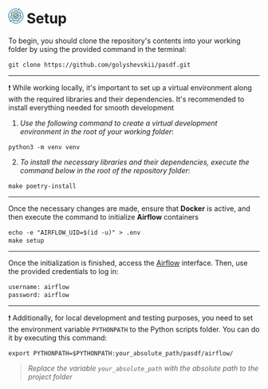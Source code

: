 <img src="../images/setup.png" alt="setup" width="30" height="30"/> Setup
====

To begin, you should clone the repository's contents into your working folder by using the provided command in the terminal:

```
git clone https://github.com/golyshevskii/pasdf.git
```

---

❗ While working locally, it's important to set up a virtual environment along with the required libraries and their dependencies. It's recommended to install everything needed for smooth development

1. _Use the following command to create a virtual development environment in the root of your working folder_:

```
python3 -m venv venv
```

2. _To install the necessary libraries and their dependencies, execute the command below in the root of the repository folder_:

```
make poetry-install
```

---

Once the necessary changes are made, ensure that **Docker** is active, and then execute the command to initialize **Airflow** containers

```
echo -e "AIRFLOW_UID=$(id -u)" > .env
make setup
```

---

Once the initialization is finished, access the [Airflow](http://localhost:8080/home) interface. Then, use the provided credentials to log in:

```
username: airflow
password: airflow
```

---

❗ Additionally, for local development and testing purposes, you need to set the environment variable `PYTHONPATH` to the Python scripts folder. You can do it by executing this command:

```
export PYTHONPATH=$PYTHONPATH:your_absolute_path/pasdf/airflow/
```

> _Replace the variable `your_absolute_path` with the absolute path to the project folder_
